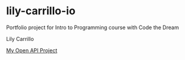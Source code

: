# lily-carrillo-io
Portfolio project for Intro to Programming course with Code the Dream

Lily Carrillo 

[My Open API Project](https://github.com/alcarrillomunoz/open-api-project)